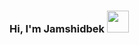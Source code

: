 ### Hi, I'm Jamshidbek <img src="https://media2.giphy.com/media/gM5qFksULw54NMWyry/giphy.gif?cid=ecf05e47tvirkl2hg6uwtpesjxdxql132qyjc2vifhks0col&rid=giphy.gif&ct=s" width="35px">
